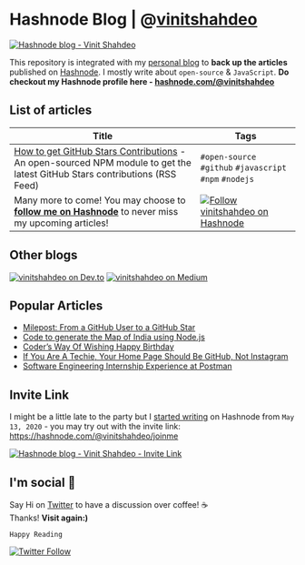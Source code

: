 # Hashnode Blog | @[vinitshahdeo](https://hashnode.com/@vinitshahdeo)

[![Hashnode blog - Vinit Shahdeo](https://img.shields.io/badge/Check%20out%20my%20blog%20on%20Hashnode-2962FF?style=for-the-badge&logo=hashnode&logoColor=white)](https://vinitshahdeo.hashnode.dev/github-stars-feed)

This repository is integrated with my [personal blog](https://vinitshahdeo.hashnode.dev/) to **back up the articles** published on [Hashnode](https://hashnode.com/@vinitshahdeo). I mostly write about `open-source` & `JavaScript`. **Do checkout my Hashnode profile here - [hashnode.com/@vinitshahdeo](https://hashnode.com/@vinitshahdeo)**

## List of articles

| Title  | Tags    |
|--------|---------|
| [How to get GitHub Stars Contributions](https://vinitshahdeo.hashnode.dev/github-stars-feed) - An open-sourced NPM module to get the latest GitHub Stars contributions (RSS Feed) | `#open-source` `#github` `#javascript` `#npm` `#nodejs` |
| Many more to come! You may choose to **[follow me on Hashnode](https://hashnode.com/@vinitshahdeo)** to never miss my upcoming articles!                                         | [![Follow vinitshahdeo on Hashnode](https://img.shields.io/badge/Follow%20@vinitshahdeo%20on%20Hashnode-2962FF?logo=hashnode&logoColor=white)](https://hashnode.com/@vinitshahdeo) |

## Other blogs

[![vinitshahdeo on Dev.to](https://img.shields.io/badge/dev.to-0A0A0A?style=for-the-badge&logo=dev.to&logoColor=white)](https://dev.to/vinitshahdeo) [![vinitshahdeo on Medium](https://img.shields.io/badge/Medium-12100E?style=for-the-badge&logo=medium&logoColor=white)](https://medium.com/@vinitshahdeo/) 

## Popular Articles

- [Milepost: From a GitHub User to a GitHub Star](https://dev.to/vinitshahdeo/milepost-from-a-github-user-to-a-github-star-2o36)
- [Code to generate the Map of India using Node.js](https://dev.to/vinitshahdeo/code-to-generate-the-map-of-india-using-node-js-3i06)
- [Coder’s Way Of Wishing Happy Birthday](https://medium.com/hackernoon/coders-way-of-wishing-happy-birthday-1fe457e7a2ba)
- [If You Are A Techie, Your Home Page Should Be GitHub, Not Instagram](https://www.opensourceforu.com/2020/07/if-you-are-a-techie-your-home-page-should-be-github-not-instagram/)
- [Software Engineering Internship Experience at Postman](https://medium.com/@vinitshahdeo/software-engineering-internship-experience-at-postman-182df16ef33f)

## Invite Link

I might be a little late to the party but I [started writing](https://twitter.com/Vinit_Shahdeo/status/1392832712059154432) on Hashnode from `May 13, 2020` - you may try out with the invite link: https://hashnode.com/@vinitshahdeo/joinme

[![Hashnode blog - Vinit Shahdeo - Invite Link](https://img.shields.io/badge/Join%20Hashnode-2962FF?style=for-the-badge&logo=hashnode&logoColor=white)](https://hashnode.com/@vinitshahdeo/joinme)

## I'm social :wave: 

Say Hi on [Twitter](https://twitter.com/Vinit_Shahdeo) to have a discussion over coffee! ☕ <br>Thanks! **Visit again:)**

`Happy Reading`

[![Twitter Follow](https://img.shields.io/twitter/follow/Vinit_Shahdeo?style=social)](https://twitter.com/Vinit_Shahdeo)

